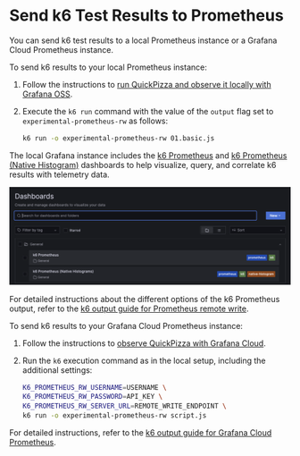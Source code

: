 # Send k6 Test Results to Prometheus

You can send k6 test results to a local Prometheus instance or a Grafana Cloud Prometheus instance.

To send k6 results to your local Prometheus instance:

1. Follow the instructions to [run QuickPizza and observe it locally with Grafana OSS](../README.md).

2. Execute the `k6 run` command with the value of the `output` flag set to `experimental-prometheus-rw` as follows:

	```bash
	k6 run -o experimental-prometheus-rw 01.basic.js
	```

The local Grafana instance includes the [k6 Prometheus](https://grafana.com/grafana/dashboards/19665-k6-prometheus/) and [k6 Prometheus (Native Histogram)](https://grafana.com/grafana/dashboards/18030-k6-prometheus-native-histograms/) dashboards to help visualize, query, and correlate k6 results with telemetry data.

![k6 provisioned dashboards](./images/provisioned-k6-prometheus-dashboards.png)

For detailed instructions about the different options of the k6 Prometheus output, refer to the [k6 output guide for Prometheus remote write](https://grafana.com/docs/k6/latest/results-output/real-time/prometheus-remote-write/).

To send k6 results to your Grafana Cloud Prometheus instance:

1. Follow the instructions to [observe QuickPizza with Grafana Cloud](../README.md).

2. Run the `k6` execution command as in the local setup, including the additional settings:

	```bash
	K6_PROMETHEUS_RW_USERNAME=USERNAME \
	K6_PROMETHEUS_RW_PASSWORD=API_KEY \
	K6_PROMETHEUS_RW_SERVER_URL=REMOTE_WRITE_ENDPOINT \
	k6 run -o experimental-prometheus-rw script.js
	```

For detailed instructions, refer to the [k6 output guide for Grafana Cloud Prometheus](https://grafana.com/docs/k6/latest/results-output/real-time/grafana-cloud-prometheus/).

